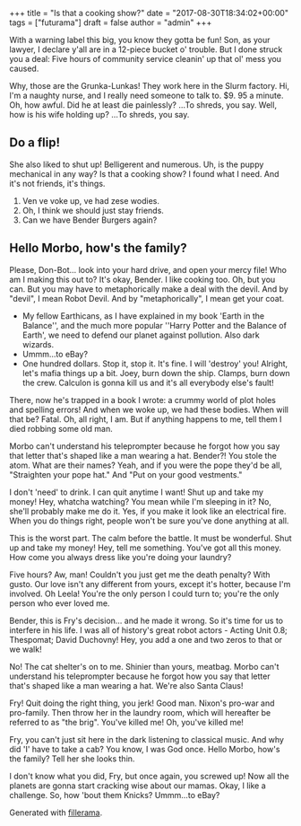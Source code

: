 +++
title = "Is that a cooking show?"
date = "2017-08-30T18:34:02+00:00"
tags = ["futurama"]
draft = false
author = "admin"
+++

With a warning label this big, you know they gotta be fun! Son, as your lawyer, I declare y'all are in a 12-piece bucket o' trouble. But I done struck you a deal: Five hours of community service cleanin' up that ol' mess you caused.

Why, those are the Grunka-Lunkas! They work here in the Slurm factory. Hi, I'm a naughty nurse, and I really need someone to talk to. $9. 95 a minute. Oh, how awful. Did he at least die painlessly? …To shreds, you say. Well, how is his wife holding up? …To shreds, you say.

## Do a flip!

She also liked to shut up! Belligerent and numerous. Uh, is the puppy mechanical in any way? Is that a cooking show? I found what I need. And it's not friends, it's things.

1. Ven ve voke up, ve had zese wodies.
2. Oh, I think we should just stay friends.
3. Can we have Bender Burgers again?
## Hello Morbo, how's the family?

Please, Don-Bot… look into your hard drive, and open your mercy file! Who am I making this out to? It's okay, Bender. I like cooking too. Oh, but you can. But you may have to metaphorically make a deal with the devil. And by "devil", I mean Robot Devil. And by "metaphorically", I mean get your coat.

* My fellow Earthicans, as I have explained in my book 'Earth in the Balance'', and the much more popular ''Harry Potter and the Balance of Earth', we need to defend our planet against pollution. Also dark wizards.
* Ummm…to eBay?
* One hundred dollars.
Stop it, stop it. It's fine. I will 'destroy' you! Alright, let's mafia things up a bit. Joey, burn down the ship. Clamps, burn down the crew. Calculon is gonna kill us and it's all everybody else's fault!

There, now he's trapped in a book I wrote: a crummy world of plot holes and spelling errors! And when we woke up, we had these bodies. When will that be? Fatal. Oh, all right, I am. But if anything happens to me, tell them I died robbing some old man.

Morbo can't understand his teleprompter because he forgot how you say that letter that's shaped like a man wearing a hat. Bender?! You stole the atom. What are their names? Yeah, and if you were the pope they'd be all, "Straighten your pope hat." And "Put on your good vestments."

I don't 'need' to drink. I can quit anytime I want! Shut up and take my money! Hey, whatcha watching? You mean while I'm sleeping in it? No, she'll probably make me do it. Yes, if you make it look like an electrical fire. When you do things right, people won't be sure you've done anything at all.

This is the worst part. The calm before the battle. It must be wonderful. Shut up and take my money! Hey, tell me something. You've got all this money. How come you always dress like you're doing your laundry?

Five hours? Aw, man! Couldn't you just get me the death penalty? With gusto. Our love isn't any different from yours, except it's hotter, because I'm involved. Oh Leela! You're the only person I could turn to; you're the only person who ever loved me.

Bender, this is Fry's decision… and he made it wrong. So it's time for us to interfere in his life. I was all of history's great robot actors - Acting Unit 0.8; Thespomat; David Duchovny! Hey, you add a one and two zeros to that or we walk!

No! The cat shelter's on to me. Shinier than yours, meatbag. Morbo can't understand his teleprompter because he forgot how you say that letter that's shaped like a man wearing a hat. We're also Santa Claus!

Fry! Quit doing the right thing, you jerk! Good man. Nixon's pro-war and pro-family. Then throw her in the laundry room, which will hereafter be referred to as "the brig". You've killed me! Oh, you've killed me!

Fry, you can't just sit here in the dark listening to classical music. And why did 'I' have to take a cab? You know, I was God once. Hello Morbo, how's the family? Tell her she looks thin.

I don't know what you did, Fry, but once again, you screwed up! Now all the planets are gonna start cracking wise about our mamas. Okay, I like a challenge. So, how 'bout them Knicks? Ummm…to eBay?

Generated with [fillerama](http://fillerama.io).
